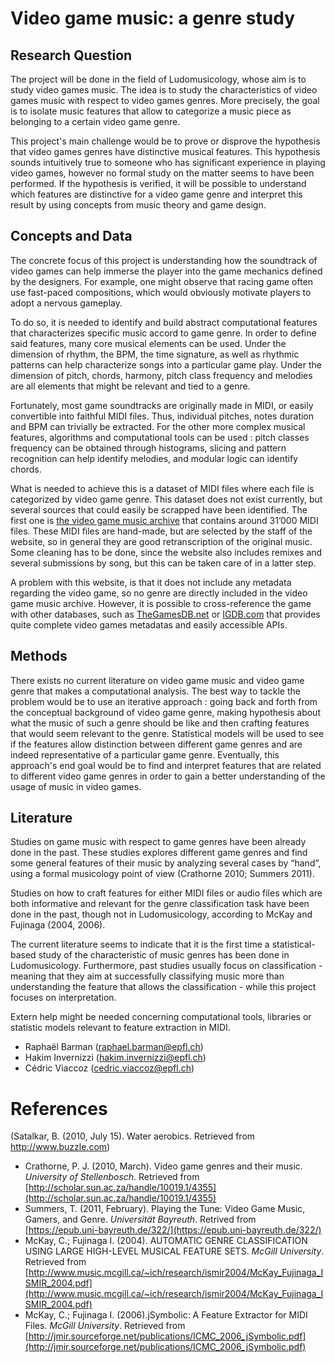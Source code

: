 # Video game music: a genre study
## Research Question
The project will be done in the field of Ludomusicology, whose aim is to study video games music. The idea is to study the characteristics of video games music with respect to video games genres. More precisely, the goal is to isolate music features that allow to categorize a music piece as belonging to a certain video game genre.

This project's main challenge would be to prove or disprove the hypothesis that video games genres have distinctive musical features. This hypothesis sounds intuitively true to someone who has significant experience in playing video games, however no formal study on the matter seems to have been performed.
If the hypothesis is verified, it will be possible to understand which features are distinctive for a video game genre and interpret this result by using concepts from music theory and game design.
## Concepts and Data
The concrete focus of this project is understanding how the soundtrack of video games can help immerse the player into the game mechanics defined by the designers. For example, one might observe that racing game often use fast-paced compositions, which would obviously motivate players to adopt a nervous gameplay.

To do so, it is needed to identify and build abstract computational features that characterizes specific music accord to game genre. In order to define said features, many core musical elements can be used. Under the dimension of rhythm, the BPM, the time signature, as well as rhythmic patterns can help characterize songs into a particular game play. Under the dimension of pitch, chords, harmony, pitch class frequency and melodies are all elements that might be relevant and tied to a genre.

Fortunately, most game soundtracks are originally made in MIDI, or easily convertible into faithful MIDI files. Thus, individual pitches, notes duration and BPM can trivially be extracted. For the other more complex musical features, algorithms and computational tools can be used : pitch classes frequency can be obtained through histograms, slicing and pattern recognition can help identify melodies, and modular logic can identify chords.

What is needed to achieve this is a dataset of MIDI files where each file is categorized by video game genre. This dataset does not exist currently, but several sources that could easily be scrapped have been identified. The first one is [the video game music archive](https://vgmusic.com) that contains around 31’000 MIDI files. These MIDI files are hand-made, but are selected by the staff of the website, so in general they are good retranscription of the original music. Some cleaning has to be done, since the website also includes remixes and several submissions by song, but this can be taken care of in a latter step.

A problem with this website, is that it does not include any metadata regarding the video game, so no genre are directly included in the video game music archive. However, it is possible to cross-reference the game with other databases, such as [TheGamesDB.net](http://thegamesdb.net/) or [IGDB.com](https://www.igdb.com/) that provides quite complete video games metadatas and easily accessible APIs.
## Methods
There exists no current literature on video game music and video game genre that makes a computational analysis. The best way to tackle the problem would be to use an iterative approach : going back and forth from the conceptual background of video game genre, making hypothesis about what the music of such a genre should be like and then crafting features that would seem relevant to the genre. Statistical models will be used to see if the features allow distinction between different game genres and are indeed representative of a particular game genre. Eventually, this approach's end goal would be to find and interpret features that are related to different video game genres in order to gain a better understanding of the usage of music in video games.
## Literature
Studies on game music with respect to game genres have been already done in the past. These studies explores different game genres and find some general features of their music by analyzing several cases by “hand”, using a formal musicology point of view (Crathorne 2010; Summers 2011).

Studies on how to craft features for either MIDI files or audio files which are both informative and relevant for the genre classification task have been done in the past, though not in Ludomusicology, according to McKay and Fujinaga (2004, 2006).

The current literature seems to indicate that it is the first time a statistical-based study of the characteristic of music genres has been done in Ludomusicology. Furthermore, past studies usually focus on classification - meaning that they aim at successfully classifying music more than understanding the feature that allows the classification - while this project focuses on interpretation.

Extern help might be needed concerning computational tools, libraries or statistic models relevant to feature extraction in MIDI.

- Raphaël Barman (raphael.barman@epfl.ch)
- Hakim Invernizzi (hakim.invernizzi@epfl.ch)
- Cédric Viaccoz (cedric.viaccoz@epfl.ch)

# References
(Satalkar, B. (2010, July 15). Water aerobics. Retrieved from http://www.buzzle.com)
- Crathorne, P. J. (2010, March). Video game genres and their music. _University of Stellenbosch_. Retrieved from [http://scholar.sun.ac.za/handle/10019.1/4355](http://scholar.sun.ac.za/handle/10019.1/4355)
- Summers, T. (2011, February). Playing the Tune: Video Game Music, Gamers, and Genre. _Universität Bayreuth_. Retrived from [https://epub.uni-bayreuth.de/322/](https://epub.uni-bayreuth.de/322/)
- McKay, C.; Fujinaga I. (2004). AUTOMATIC GENRE CLASSIFICATION USING LARGE HIGH-LEVEL MUSICAL FEATURE SETS. _McGill University_. Retrieved from [http://www.music.mcgill.ca/~ich/research/ismir2004/McKay_Fujinaga_ISMIR_2004.pdf](http://www.music.mcgill.ca/~ich/research/ismir2004/McKay_Fujinaga_ISMIR_2004.pdf)
- McKay, C.; Fujinaga I. (2006).jSymbolic: A Feature Extractor for MIDI Files. _McGill University_. Retrieved from [http://jmir.sourceforge.net/publications/ICMC_2006_jSymbolic.pdf](http://jmir.sourceforge.net/publications/ICMC_2006_jSymbolic.pdf)

